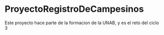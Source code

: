 # ProyectoRegistroDeCampesinos
Este proyecto hace parte de la formacion de la UNAB, y es el reto del ciclo 3
